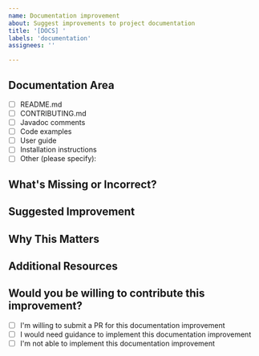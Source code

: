 ```yaml
---
name: Documentation improvement
about: Suggest improvements to project documentation
title: '[DOCS] '
labels: 'documentation'
assignees: ''

---
```


## Documentation Area
<!-- Which part of the documentation needs improvement? -->
- [ ] README.md
- [ ] CONTRIBUTING.md
- [ ] Javadoc comments
- [ ] Code examples
- [ ] User guide
- [ ] Installation instructions
- [ ] Other (please specify):

## What's Missing or Incorrect?
<!-- Describe what information is missing, unclear, or incorrect. -->

## Suggested Improvement
<!-- Describe your suggested changes or additions. -->

## Why This Matters
<!-- Explain why this documentation improvement would be valuable to users or contributors. -->

## Additional Resources
<!-- Provide any references, links, or examples that could help with this documentation improvement. -->

## Would you be willing to contribute this improvement?
<!-- Let us know if you're interested in contributing this documentation improvement yourself. -->
- [ ] I'm willing to submit a PR for this documentation improvement
- [ ] I would need guidance to implement this documentation improvement
- [ ] I'm not able to implement this documentation improvement